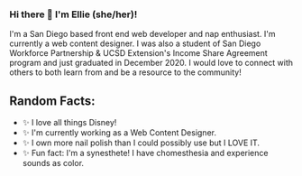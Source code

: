 ### Hi there 👋 I'm Ellie (she/her)!
I'm a San Diego based front end web developer and nap enthusiast. I'm currently a web content designer. I was also a student of San Diego Workforce Partnership & UCSD Extension's Income Share Agreement program and just graduated in December 2020. I would love to connect with others to both learn from and be a resource to the community!

## Random Facts:
- ✨ I love all things Disney! 
- ✨ I'm currently working as a Web Content Designer.
- ✨ I own more nail polish than I could possibly use but I LOVE IT.
- ✨ Fun fact: I'm a synesthete! I have chomesthesia and experience sounds as color.

<!--
**elliecodestheweb/elliecodestheweb** is a ✨ _special_ ✨ repository because its `README.md` (this file) appears on your GitHub profile.

Here are some ideas to get you started:

- 🔭 I’m currently working on ...
- 🌱 I’m currently learning ...
- 👯 I’m looking to collaborate on ...
- 🤔 I’m looking for help with ...
- 💬 Ask me about ...
- 📫 How to reach me: ...
- 😄 Pronouns: ...
- ⚡ Fun fact: ...
-->
